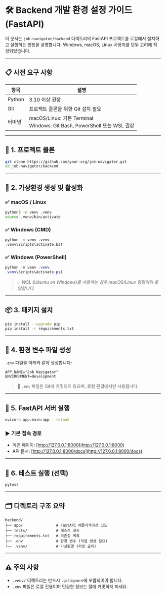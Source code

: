 # 🛠️ Backend 개발 환경 설정 가이드 (FastAPI)

이 문서는 `job-navigator/backend` 디렉토리의 FastAPI 프로젝트를 로컬에서 설치하고 실행하는 방법을 설명합니다. Windows, macOS, Linux 사용자를 모두 고려해 작성되었습니다.

---

## 📋 사전 요구 사항

| 항목       | 설명                                   |
|------------|----------------------------------------|
| Python     | 3.10 이상 권장                         |
| Git        | 프로젝트 클론을 위한 Git 설치 필요     |
| 터미널     | macOS/Linux: 기본 Terminal<br>Windows: Git Bash, PowerShell 또는 WSL 권장 |

---

## 📁 1. 프로젝트 클론

```bash
git clone https://github.com/your-org/job-navigator.git
cd job-navigator/backend
```

---

## 🐍 2. 가상환경 생성 및 활성화

### ✅ macOS / Linux

```bash
python3 -m venv .venv
source .venv/bin/activate
```

### ✅ Windows (CMD)

```cmd
python -m venv .venv
.venv\Scripts\activate.bat
```

### ✅ Windows (PowerShell)

```powershell
python -m venv .venv
.venv\Scripts\Activate.ps1
```

> 💡 *WSL (Ubuntu on Windows)를 사용하는 경우 macOS/Linux 명령어와 동일합니다.*

---

## 📦 3. 패키지 설치

```bash
pip install --upgrade pip
pip install -r requirements.txt
```

---

## 🔐 4. 환경 변수 파일 생성

`.env` 파일을 아래와 같이 생성합니다:

```env
APP_NAME="Job Navigator"
ENVIRONMENT=development
```

> 📌 `.env` 파일은 Git에 커밋되지 않으며, 로컬 환경에서만 사용됩니다.

---

## 🚀 5. FastAPI 서버 실행

```bash
uvicorn app.main:app --reload
```

### ▶️ 기본 접속 경로

- 메인 페이지: [http://127.0.0.1:8000](http://127.0.0.1:8000)
- API 문서: [http://127.0.0.1:8000/docs](http://127.0.0.1:8000/docs)

---

## 🧪 6. 테스트 실행 (선택)

```bash
pytest
```

---

## 🗂️ 디렉토리 구조 요약

```
backend/
├── app/               # FastAPI 애플리케이션 코드
├── tests/             # 테스트 코드
├── requirements.txt   # 의존성 목록
├── .env               # 환경 변수 (직접 생성 필요)
└── .venv/             # 가상환경 (커밋 금지)
```

---

## ⚠️ 주의 사항

- `.venv/` 디렉토리는 반드시 `.gitignore`에 포함되어야 합니다.
- `.env` 파일은 로컬 전용이며 민감한 정보는 절대 커밋하지 마세요.
